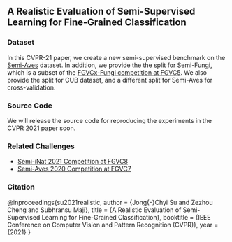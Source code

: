 ## A Realistic Evaluation of Semi-Supervised Learning for Fine-Grained Classification

### Dataset
In this CVPR-21 paper, we create a new semi-supervised benchmark on the [Semi-Aves](https://github.com/cvl-umass/semi-inat-2020) dataset. 
In addition, we provide the the split for Semi-Fungi, which is a subset of the [FGVCx-Fungi competition at FGVC5](https://github.com/visipedia/fgvcx_fungi_comp).
We also provide the split for CUB dataset, and a different split for Semi-Aves for cross-validation.

### Source Code
We will release the source code for reproducing the experiments in the CVPR 2021 paper soon.

### Related Challenges
* [Semi-iNat 2021 Competition at FGVC8](https://github.com/cvl-umass/semi-inat-2021)
* [Semi-Aves 2020 Competition at FGVC7](https://github.com/cvl-umass/semi-inat-2020)

### Citation
@inproceedings{su2021realistic,
  author    = {Jong{-}Chyi Su and Zezhou Cheng and Subhransu Maji},
  title     = {A Realistic Evaluation of Semi-Supervised Learning for Fine-Grained Classification},
  booktitle = {IEEE Conference on Computer Vision and Pattern Recognition (CVPR)},
  year      = {2021}
}
